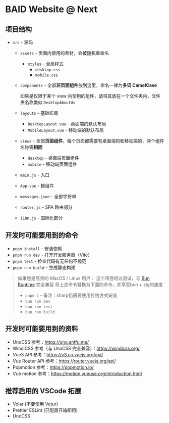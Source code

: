 # BAID Website @ Next

## 项目结构

- `src` - 源码

  - `assets` - 页面内使用的素材，会被随机重命名
    - `styles` - 全局样式
      - `desktop.css`
      - `mobile.css`
  - `components` - 全部**非页面组件**放到这里，命名一律为**多词 CamelCase**

    如果是仅限于某个 view 内使用的组件，请将其放在一个文件夹内，文件夹名称类似 `DesktopAboutUs`

  - `layouts` - 基础布局

    - `DesktopLayout.vue` - 桌面端的默认布局
    - `MobileLayout.vue` - 移动端的默认布局

  - `views` - 全部**页面组件**，每个页面都需要有桌面端的和移动端的，两个组件名称需**相同**
    - `desktop` - 桌面端页面组件
    - `mobile` - 移动端页面组件
  - `main.js` - 入口
  - `App.vue` - 根组件
  - `messages.json` - 全部字符串
  - `router.js` - SPA 路由部分
  - `i18n.js` - 国际化部分

## 开发时可能要用到的命令

- `pnpm install` - 安装依赖
- `pnpm run dev` - 打开开发服务器（Vite）
- `pnpm test` - 检查代码有无任何不规范
- `pnpm run build` - 生成静态构建

> 如果您是高贵的 MacOS / Linux 用户：
> 这个项目经过测试，与 [Bun Runtime](https://bun.sh/) 完全兼容
> 将上述命令替换为下面的命令，并享受bun + zig的速度
>
> - `pnpm i` - 备注：sharp仍需要使用传统方式安装
> - `bun run dev`
> - `bun run test`
> - `bun run build`

## 开发时可能要用到的资料

- UnoCSS 参考：<https://uno.antfu.me/>
- WindiCSS 参考（与 UnoCSS 完全兼容）：<https://windicss.org/>
- Vue3 API 参考：<https://v3.cn.vuejs.org/api/>
- Vue Router API 参考：<https://router.vuejs.org/api/>
- Popmotion 参考：<https://popmotion.io/>
- Vue motion 参考：<https://motion.vueuse.org/introduction.html>

## 推荐启用的 VSCode 拓展

- Volar (不要使用 Vetur)
- Prettier ESLint (已配置开箱即用)
- UnoCSS
